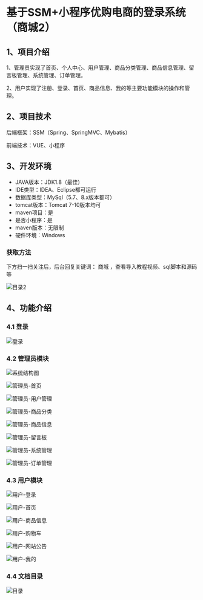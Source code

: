 # 基于SSM+小程序优购电商的登录系统（商城2）



## 1、项目介绍

1、管理员实现了首页、个人中心、用户管理、商品分类管理、商品信息管理、留言板管理、系统管理、订单管理。

2、用户实现了注册、登录、首页、商品信息、我的等主要功能模块的操作和管理。

## 2、项目技术

后端框架：SSM（Spring、SpringMVC、Mybatis）

前端技术：VUE、小程序

## 3、开发环境

- JAVA版本：JDK1.8（最佳）
- IDE类型：IDEA、Eclipse都可运行
- 数据库类型：MySql（5.7、8.x版本都可） 
- tomcat版本：Tomcat 7-10版本均可
- maven项目：是
- 是否小程序：是
- maven版本：无限制
- 硬件环境：Windows
###  获取方法

下方扫一扫关注后，后台回复关键词： 商城   ，查看导入教程视频、sql脚本和源码等

![目录2](https://www.codemarket.fun/202407032155305.png)



## 4、功能介绍

### 4.1 登录

![登录](https://www.codemarket.fun/202407251838876.png)

### 4.2 管理员模块

![系统结构图](https://www.codemarket.fun/202407251838142.png)

![管理员-首页](https://www.codemarket.fun/202407251838110.png)

![管理员-用户管理](https://www.codemarket.fun/202407251838123.png)

![管理员-商品分类](https://www.codemarket.fun/202407251838107.png)

![管理员-商品信息](https://www.codemarket.fun/202407251838112.png)

![管理员-留言板](https://www.codemarket.fun/202407251838023.png)

![管理员-系统管理](https://www.codemarket.fun/202407251838118.png)

![管理员-订单管理](https://www.codemarket.fun/202407251838852.png)

### 4.3 用户模块

![用户-登录](https://www.codemarket.fun/202407251838790.png)

![用户-首页](https://www.codemarket.fun/202407251838761.png)

![用户-商品信息](https://www.codemarket.fun/202407251838751.png)

![用户-购物车](https://www.codemarket.fun/202407251838806.png)

![用户-网站公告](https://www.codemarket.fun/202407251838775.png)

![用户-我的](https://www.codemarket.fun/202407251838787.png)

### 4.4 文档目录

![目录](https://www.codemarket.fun/202407251838024.png)





